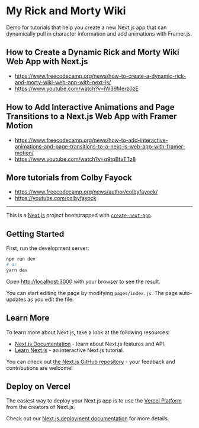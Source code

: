 # My Rick and Morty Wiki

Demo for tutorials that help you create a new Next.js app that can dynamically pull in character information and add animations with Framer.js.

## How to Create a Dynamic Rick and Morty Wiki Web App with Next.js
* https://www.freecodecamp.org/news/how-to-create-a-dynamic-rick-and-morty-wiki-web-app-with-next-js/
* https://www.youtube.com/watch?v=iW39Merz0zE

## How to Add Interactive Animations and Page Transitions to a Next.js Web App with Framer Motion
* https://www.freecodecamp.org/news/how-to-add-interactive-animations-and-page-transitions-to-a-next-js-web-app-with-framer-motion/
* https://www.youtube.com/watch?v=q9tpBtvTTz8

## More tutorials from Colby Fayock
* https://www.freecodecamp.org/news/author/colbyfayock/
* https://youtube.com/colbyfayock

---

This is a [Next.js](https://nextjs.org/) project bootstrapped with [`create-next-app`](https://github.com/vercel/next.js/tree/canary/packages/create-next-app).

## Getting Started

First, run the development server:

```bash
npm run dev
# or
yarn dev
```

Open [http://localhost:3000](http://localhost:3000) with your browser to see the result.

You can start editing the page by modifying `pages/index.js`. The page auto-updates as you edit the file.

## Learn More

To learn more about Next.js, take a look at the following resources:

- [Next.js Documentation](https://nextjs.org/docs) - learn about Next.js features and API.
- [Learn Next.js](https://nextjs.org/learn) - an interactive Next.js tutorial.

You can check out [the Next.js GitHub repository](https://github.com/vercel/next.js/) - your feedback and contributions are welcome!

## Deploy on Vercel

The easiest way to deploy your Next.js app is to use the [Vercel Platform](https://vercel.com/import?utm_medium=default-template&filter=next.js&utm_source=create-next-app&utm_campaign=create-next-app-readme) from the creators of Next.js.

Check out our [Next.js deployment documentation](https://nextjs.org/docs/deployment) for more details.
